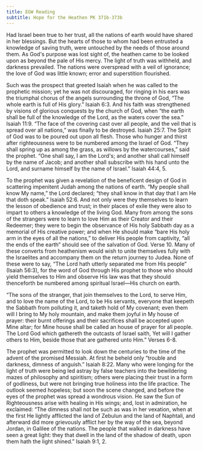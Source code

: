 ```yaml
---
title: EGW Reading
subtitle: Hope for the Heathen PK 371b-373b
---
```


Had Israel been true to her trust, all the nations of earth would have shared in her blessings. But the hearts of those to whom had been entrusted a knowledge of saving truth, were untouched by the needs of those around them. As God's purpose was lost sight of, the heathen came to be looked upon as beyond the pale of His mercy. The light of truth was withheld, and darkness prevailed. The nations were overspread with a veil of ignorance; the love of God was little known; error and superstition flourished.

Such was the prospect that greeted Isaiah when he was called to the prophetic mission; yet he was not discouraged, for ringing in his ears was the triumphal chorus of the angels surrounding the throne of God, “The whole earth is full of His glory.” Isaiah 6:3. And his faith was strengthened by visions of glorious conquests by the church of God, when “the earth shall be full of the knowledge of the Lord, as the waters cover the sea.” Isaiah 11:9. “The face of the covering cast over all people, and the veil that is spread over all nations,” was finally to be destroyed. Isaiah 25:7. The Spirit of God was to be poured out upon all flesh. Those who hunger and thirst after righteousness were to be numbered among the Israel of God. “They shall spring up as among the grass, as willows by the watercourses,” said the prophet. “One shall say, I am the Lord's; and another shall call himself by the name of Jacob; and another shall subscribe with his hand unto the Lord, and surname himself by the name of Israel.” Isaiah 44:4, 5.

To the prophet was given a revelation of the beneficent design of God in scattering impenitent Judah among the nations of earth. “My people shall know My name,” the Lord declared; “they shall know in that day that I am He that doth speak.” Isaiah 52:6. And not only were they themselves to learn the lesson of obedience and trust; in their places of exile they were also to impart to others a knowledge of the living God. Many from among the sons of the strangers were to learn to love Him as their Creator and their Redeemer; they were to begin the observance of His holy Sabbath day as a memorial of His creative power; and when He should make “bare His holy arm in the eyes of all the nations,” to deliver His people from captivity, “all the ends of the earth” should see of the salvation of God. Verse 10. Many of these converts from heathenism would wish to unite themselves fully with the Israelites and accompany them on the return journey to Judea. None of these were to say, “The Lord hath utterly separated me from His people” (Isaiah 56:3), for the word of God through His prophet to those who should yield themselves to Him and observe His law was that they should thenceforth be numbered among spiritual Israel—His church on earth.

“The sons of the stranger, that join themselves to the Lord, to serve Him, and to love the name of the Lord, to be His servants, everyone that keepeth the Sabbath from polluting it, and taketh hold of My covenant; even them will I bring to My holy mountain, and make them joyful in My house of prayer: their burnt offerings and their sacrifices shall be accepted upon Mine altar; for Mine house shall be called an house of prayer for all people. The Lord God which gathereth the outcasts of Israel saith, Yet will I gather others to Him, beside those that are gathered unto Him.” Verses 6-8.

The prophet was permitted to look down the centuries to the time of the advent of the promised Messiah. At first he beheld only “trouble and darkness, dimness of anguish.” Isaiah 8:22. Many who were longing for the light of truth were being led astray by false teachers into the bewildering mazes of philosophy and spiritism; others were placing their trust in a form of godliness, but were not bringing true holiness into the life practice. The outlook seemed hopeless; but soon the scene changed, and before the eyes of the prophet was spread a wondrous vision. He saw the Sun of Righteousness arise with healing in His wings; and, lost in admiration, he exclaimed: “The dimness shall not be such as was in her vexation, when at the first He lightly afflicted the land of Zebulun and the land of Naphtali, and afterward did more grievously afflict her by the way of the sea, beyond Jordan, in Galilee of the nations. The people that walked in darkness have seen a great light: they that dwell in the land of the shadow of death, upon them hath the light shined.” Isaiah 9:1, 2.